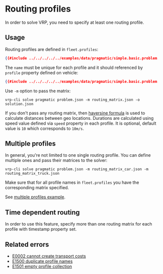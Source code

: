 # Routing profiles

In order to solve VRP, you need to specify at least one routing profile.


## Usage

Routing profiles are defined in `fleet.profiles`:

```json
{{#include ../../../../../examples/data/pragmatic/simple.basic.problem.json:131:136}}
```

The `name` must be unique for each profile and it should referenced by `profile` property defined on vehicle:

```json
{{#include ../../../../../examples/data/pragmatic/simple.basic.problem.json:102}}
```

Use `-m` option to pass the matrix:

    vrp-cli solve pragmatic problem.json -m routing_matrix.json -o solution.json

If you don't pass any routing matrix, then [haversine formula](https://en.wikipedia.org/wiki/Haversine_formula) is used to
calculate distances between geo locations. Durations are calculated using speed value defined via `speed` property in
each profile. It is optional, default value is `10` which corresponds to `10m/s`.


## Multiple profiles

In general, you're not limited to one single routing profile. You can define multiple ones and pass their matrices
to the solver:

    vrp-cli solve pragmatic problem.json -m routing_matrix_car.json -m routing_matrix_truck.json

Make sure that for all profile names in `fleet.profiles` you have the corresponding matrix specified.

See [multiple profiles example](../../../examples/pragmatic/basics/profiles.md).


## Time dependent routing

In order to use this feature, specify more than one routing matrix for each profile with timestamp property set.


## Related errors

* [E0002 cannot create transport costs](../errors/index.md#e0002)
* [E1500 duplicate profile names](../errors/index.md#e1500)
* [E1501 empty profile collection](../errors/index.md#e1501)

